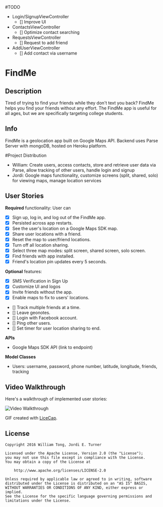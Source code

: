 #TODO
- Login/SignupViewController
  - [] Improve UI
- ContactsViewController
  - [] Optimize contact searching
- RequestsViewController
  - [] Request to add friend
- AddUserViewController
  - [] Add contact via username

# FindMe

## Description
Tired of trying to find your friends while they don't text you back? FindMe
helps you find your friends without any effort. The FindMe app is useful
for all ages, but we are specifically targeting college students.

## Info
FindMe is a geolocation app built on Google Maps API. Backend uses Parse Server with mongoDB, hosted on Heroku platform.

#Project Distribution
- William: Create users, access contacts, store and retrieve user data via Parse, allow tracking of other users, handle login and signup
- Jordi: Google maps functionality, customize screens (split, shared, solo) for viewing maps, manage location services

## User Stories

**Required** functionality: User can

- [X] Sign up, log in, and log out of the FindMe app.
- [X] Persisted across app restarts.
- [X] See the user's location on a Google Maps SDK map.
- [X] Share user locations with a friend.
- [X] Reset the map to user/friend locations.
- [X] Turn off all location sharing.
- [X] Select three map modes: split screen, shared screen, solo screen.
- [X] Find friends with app installed.
- [X] Friend's location pin updates every 5 seconds.

**Optional** features:

- [X] SMS Verification in Sign Up
- [X] Customize UI and logos
- [X] Invite friends without the app.
- [X] Enable maps to fix to users' locations.
- [] Track multiple friends at a time.
- [] Leave geonotes.
- [] Login with Facebook account.
- [] Ping other users.
- [] Set timer for user location sharing to end.

**APIs**
- Google Maps SDK API (link to endpoint)

**Model Classes**
- Users: username, password, phone number, latitude, longitude, friends, tracking

## Video Walkthrough

Here's a walkthrough of implemented user stories:

<img src='http://i.imgur.com/2uEbYmn.gif' title='Video Walkthrough' width='' alt='Video Walkthrough' />

GIF created with [LiceCap](http://www.cockos.com/licecap/).

## License

    Copyright 2016 William Tong, Jordi E. Turner

    Licensed under the Apache License, Version 2.0 (the "License");
    you may not use this file except in compliance with the License.
    You may obtain a copy of the License at

        http://www.apache.org/licenses/LICENSE-2.0

    Unless required by applicable law or agreed to in writing, software
    distributed under the License is distributed on an "AS IS" BASIS,
    WITHOUT WARRANTIES OR CONDITIONS OF ANY KIND, either express or implied.
    See the License for the specific language governing permissions and
    limitations under the License.
